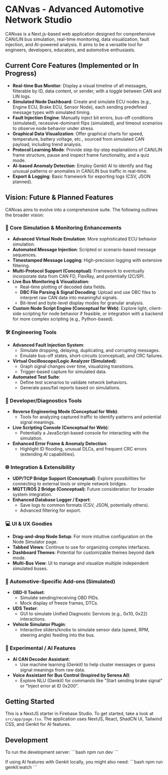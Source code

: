 
# CANvas - Advanced Automotive Network Studio

CANvas is a Next.js-based web application designed for comprehensive CAN/LIN bus simulation, real-time monitoring, data visualization, fault injection, and AI-powered analysis. It aims to be a versatile tool for engineers, developers, educators, and automotive enthusiasts.

## Current Core Features (Implemented or In Progress)

*   **Real-time Bus Monitor**: Display a visual timeline of all messages, filterable by ID, data content, or sender, with a toggle between CAN and LIN logs.
*   **Simulated Node Dashboard**: Create and simulate ECU nodes (e.g., Engine ECU, Brake ECU, Sensor Node), each sending predefined message types with simulated timing.
*   **Fault Injection Engine**: Manually inject bit errors, bus-off conditions (simulated), recessive-dominant flips (simulated), and timeout scenarios to observe node behavior under stress.
*   **Graphical Data Visualization**: Offer graphical charts for speed, temperature, battery voltage, etc., sourced from simulated CAN payload, including trend analysis.
*   **Protocol Learning Mode**: Provide step-by-step explanations of CAN/LIN frame structure, pause and inspect frame functionality, and a quiz mode.
*   **AI-based Anomaly Detection**: Employ Genkit AI to identify and flag unusual patterns or anomalies in CAN/LIN bus traffic in real-time.
*   **Export & Logging**: Basic framework for exporting logs (CSV, JSON planned).

## Vision: Future & Planned Features

CANvas aims to evolve into a comprehensive suite. The following outlines the broader vision:

### 🧠 Core Simulation & Monitoring Enhancements
*   **Advanced Virtual Node Emulation**: More sophisticated ECU behavior simulation.
*   **Automated Message Injection**: Scripted or scenario-based message sequences.
*   **Timestamped Message Logging**: High-precision logging with extensive filtering.
*   **Multi-Protocol Support (Conceptual)**: Framework to eventually incorporate data from CAN FD, FlexRay, and potentially I2C/SPI.
*   **Live Bus Monitoring & Visualization**:
    *   Real-time plotting of decoded data fields.
    *   **DBC File Parsing & Signal Decoding**: Upload and use DBC files to interpret raw CAN data into meaningful signals.
    *   Bit-level and byte-level display modes for granular analysis.
*   **Custom Node Script Engine (Conceptual for Web)**: Explore light, client-side scripting for node behavior if feasible, or integration with a backend for more complex scripting (e.g., Python-based).

### 🛠️ Engineering Tools
*   **Advanced Fault Injection System**:
    *   Simulate dropping, delaying, duplicating, and corrupting messages.
    *   Emulate bus-off states, short-circuits (conceptual), and CRC failures.
*   **Virtual Oscilloscope/Logic Analyzer (Simulated)**:
    *   Graph signal changes over time, visualizing transitions.
    *   Trigger-based capture for simulated data.
*   **Automated Test Suite**:
    *   Define test scenarios to validate network behaviors.
    *   Generate pass/fail reports based on simulations.

### 🔧 Developer/Diagnostics Tools
*   **Reverse Engineering Mode (Conceptual for Web)**:
    *   Tools for analyzing captured traffic to identify patterns and potential signal meanings.
*   **Live Scripting Console (Conceptual for Web)**:
    *   Potentially a JavaScript-based console for interacting with the simulation.
*   **Enhanced Error Frame & Anomaly Detection**:
    *   Highlight ID flooding, unusual DLCs, and frequent CRC errors (extending AI capabilities).

### 🌐 Integration & Extensibility
*   **UDP/TCP Bridge Support (Conceptual)**: Explore possibilities for connecting to external tools or simple network bridges.
*   **MQTT/ROS 2 Bridge (Conceptual)**: Future consideration for broader system integration.
*   **Enhanced Database Logger / Export**:
    *   Save logs to common formats (CSV, JSON, potentially others).
    *   Advanced filtering for export.

### 💻 UI & UX Goodies
*   **Drag-and-drop Node Setup**: For more intuitive configuration on the Node Simulator page.
*   **Tabbed Views**: Continue to use for organizing complex interfaces.
*   **Dashboard Themes**: Potential for customizable themes beyond dark mode.
*   **Multi-Bus View**: UI to manage and visualize multiple independent simulated buses.

### 🚗 Automotive-Specific Add-ons (Simulated)
*   **OBD-II Toolset**:
    *   Simulate sending/receiving OBD PIDs.
    *   Mock display of freeze frames, DTCs.
*   **UDS Tester**:
    *   GUI to simulate Unified Diagnostic Services (e.g., 0x10, 0x22) interactions.
*   **Vehicle Simulator Plugin**:
    *   Interactive sliders/knobs to simulate sensor data (speed, RPM, steering angle) feeding into the bus.

### 🧪 Experimental / AI Features
*   **AI CAN Decoder Assistant**:
    *   Use machine learning (Genkit) to help cluster messages or guess signal meanings from raw data.
*   **Voice Assistant for Bus Control (Inspired by Serena AI)**:
    *   Explore NLU (Genkit) for commands like "Start sending brake signal" or "Inject error at ID 0x200".

## Getting Started

This is a NextJS starter in Firebase Studio.
To get started, take a look at `src/app/page.tsx`.
The application uses NextJS, React, ShadCN UI, Tailwind CSS, and Genkit for AI features.

## Development

To run the development server:
\`\`\`bash
npm run dev
\`\`\`

If using AI features with Genkit locally, you might also need:
\`\`\`bash
npm run genkit:watch
\`\`\`
